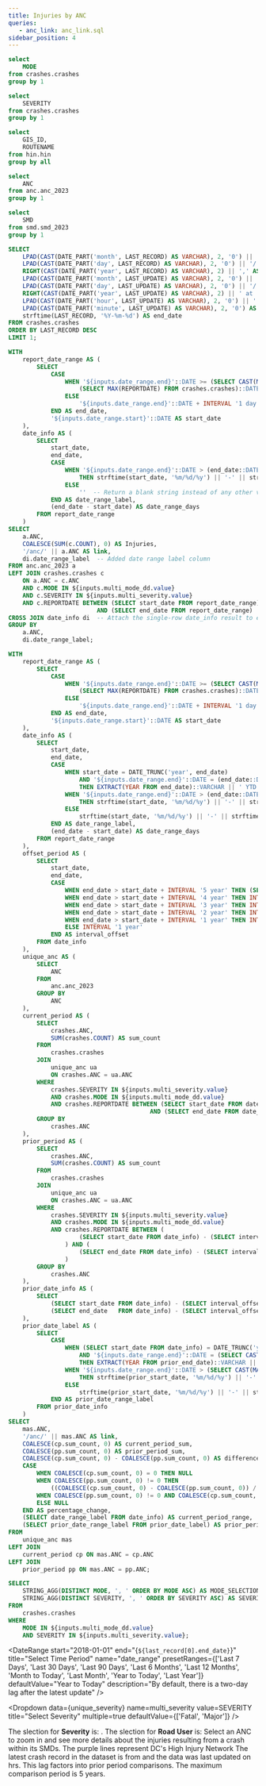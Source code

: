 ```yaml
---
title: Injuries by ANC
queries:
   - anc_link: anc_link.sql
sidebar_position: 4
---
```


```sql unique_mode
select 
    MODE
from crashes.crashes
group by 1
```

```sql unique_severity
select 
    SEVERITY
from crashes.crashes
group by 1
```

```sql unique_hin
select 
    GIS_ID,
    ROUTENAME
from hin.hin
group by all
```

```sql unique_anc
select 
    ANC
from anc.anc_2023
group by 1
```

```sql unique_smd
select 
    SMD
from smd.smd_2023
group by 1
```

```sql last_record
SELECT
    LPAD(CAST(DATE_PART('month', LAST_RECORD) AS VARCHAR), 2, '0') || '/' ||
    LPAD(CAST(DATE_PART('day', LAST_RECORD) AS VARCHAR), 2, '0') || '/' ||
    RIGHT(CAST(DATE_PART('year', LAST_RECORD) AS VARCHAR), 2) || ',' AS latest_record,
    LPAD(CAST(DATE_PART('month', LAST_UPDATE) AS VARCHAR), 2, '0') || '/' ||
    LPAD(CAST(DATE_PART('day', LAST_UPDATE) AS VARCHAR), 2, '0') || '/' ||
    RIGHT(CAST(DATE_PART('year', LAST_UPDATE) AS VARCHAR), 2) || ' at ' ||
    LPAD(CAST(DATE_PART('hour', LAST_UPDATE) AS VARCHAR), 2, '0') || ':' ||
    LPAD(CAST(DATE_PART('minute', LAST_UPDATE) AS VARCHAR), 2, '0') AS latest_update,
    strftime(LAST_RECORD, '%Y-%m-%d') AS end_date
FROM crashes.crashes
ORDER BY LAST_RECORD DESC
LIMIT 1;
```

```sql anc_map
WITH 
    report_date_range AS (
        SELECT
            CASE 
                WHEN '${inputs.date_range.end}'::DATE >= (SELECT CAST(MAX(REPORTDATE) AS DATE) FROM crashes.crashes)::DATE THEN 
                    (SELECT MAX(REPORTDATE) FROM crashes.crashes)::DATE + INTERVAL '1 day'
                ELSE 
                    '${inputs.date_range.end}'::DATE + INTERVAL '1 day'
            END AS end_date,
            '${inputs.date_range.start}'::DATE AS start_date
    ),
    date_info AS (
        SELECT
            start_date,
            end_date,
            CASE 
                WHEN '${inputs.date_range.end}'::DATE > (end_date::DATE - INTERVAL '1 day')
                    THEN strftime(start_date, '%m/%d/%y') || '-' || strftime((end_date::DATE - INTERVAL '1 day'), '%m/%d/%y')
                ELSE 
                    ''  -- Return a blank string instead of any other value
            END AS date_range_label,
            (end_date - start_date) AS date_range_days
        FROM report_date_range
    )
SELECT
    a.ANC,
    COALESCE(SUM(c.COUNT), 0) AS Injuries,
    '/anc/' || a.ANC AS link,
    di.date_range_label  -- Added date range label column
FROM anc.anc_2023 a
LEFT JOIN crashes.crashes c 
    ON a.ANC = c.ANC
    AND c.MODE IN ${inputs.multi_mode_dd.value}
    AND c.SEVERITY IN ${inputs.multi_severity.value}
    AND c.REPORTDATE BETWEEN (SELECT start_date FROM report_date_range)
                         AND (SELECT end_date FROM report_date_range)
CROSS JOIN date_info di  -- Attach the single-row date_info result to every row
GROUP BY
    a.ANC,
    di.date_range_label;
```

```sql period_comp_anc
WITH 
    report_date_range AS (
        SELECT
            CASE 
                WHEN '${inputs.date_range.end}'::DATE >= (SELECT CAST(MAX(REPORTDATE) AS DATE) FROM crashes.crashes)::DATE THEN 
                    (SELECT MAX(REPORTDATE) FROM crashes.crashes)::DATE + INTERVAL '1 day'
                ELSE 
                    '${inputs.date_range.end}'::DATE + INTERVAL '1 day'
            END AS end_date,
            '${inputs.date_range.start}'::DATE AS start_date
    ),
    date_info AS (
        SELECT
            start_date,
            end_date,
            CASE 
                WHEN start_date = DATE_TRUNC('year', end_date)
                    AND '${inputs.date_range.end}'::DATE = (end_date::DATE - INTERVAL '1 day')
                    THEN EXTRACT(YEAR FROM end_date)::VARCHAR || ' YTD' 
                WHEN '${inputs.date_range.end}'::DATE > (end_date::DATE  - INTERVAL '1 day')
                    THEN strftime(start_date, '%m/%d/%y') || '-' || strftime((end_date::DATE  - INTERVAL '1 day'), '%m/%d/%y')
                ELSE 
                    strftime(start_date, '%m/%d/%y') || '-' || strftime(end_date - INTERVAL '1 day', '%m/%d/%y')
            END AS date_range_label,
            (end_date - start_date) AS date_range_days
        FROM report_date_range
    ),
    offset_period AS (
        SELECT
            start_date,
            end_date,
            CASE 
                WHEN end_date > start_date + INTERVAL '5 year' THEN (SELECT 1/0) -- Fail if > 5 years
                WHEN end_date > start_date + INTERVAL '4 year' THEN INTERVAL '5 year'
                WHEN end_date > start_date + INTERVAL '3 year' THEN INTERVAL '4 year'
                WHEN end_date > start_date + INTERVAL '2 year' THEN INTERVAL '3 year'
                WHEN end_date > start_date + INTERVAL '1 year' THEN INTERVAL '2 year'
                ELSE INTERVAL '1 year'
            END AS interval_offset
        FROM date_info
    ),
    unique_anc AS (
        SELECT 
            ANC 
        FROM 
            anc.anc_2023 
        GROUP BY 
            ANC
    ),
    current_period AS (
        SELECT 
            crashes.ANC, 
            SUM(crashes.COUNT) AS sum_count
        FROM 
            crashes.crashes 
        JOIN 
            unique_anc ua 
            ON crashes.ANC = ua.ANC
        WHERE 
            crashes.SEVERITY IN ${inputs.multi_severity.value} 
            AND crashes.MODE IN ${inputs.multi_mode_dd.value}
            AND crashes.REPORTDATE BETWEEN (SELECT start_date FROM date_info) 
                                        AND (SELECT end_date FROM date_info)
        GROUP BY 
            crashes.ANC
    ), 
    prior_period AS (
        SELECT 
            crashes.ANC, 
            SUM(crashes.COUNT) AS sum_count
        FROM 
            crashes.crashes 
        JOIN 
            unique_anc ua 
            ON crashes.ANC = ua.ANC
        WHERE 
            crashes.SEVERITY IN ${inputs.multi_severity.value} 
            AND crashes.MODE IN ${inputs.multi_mode_dd.value}
            AND crashes.REPORTDATE BETWEEN (
                    (SELECT start_date FROM date_info) - (SELECT interval_offset FROM offset_period)
                ) AND (
                    (SELECT end_date FROM date_info) - (SELECT interval_offset FROM offset_period)
                )
        GROUP BY 
            crashes.ANC
    ),
    prior_date_info AS (
        SELECT
            (SELECT start_date FROM date_info) - (SELECT interval_offset FROM offset_period) AS prior_start_date,
            (SELECT end_date   FROM date_info) - (SELECT interval_offset FROM offset_period) AS prior_end_date
    ),
    prior_date_label AS (
        SELECT
            CASE 
                WHEN (SELECT start_date FROM date_info) = DATE_TRUNC('year', (SELECT end_date FROM date_info))
                    AND '${inputs.date_range.end}'::DATE = (SELECT CAST(MAX(REPORTDATE) AS DATE) FROM crashes.crashes)::DATE
                    THEN EXTRACT(YEAR FROM prior_end_date)::VARCHAR || ' YTD'
                WHEN '${inputs.date_range.end}'::DATE > (SELECT CAST(MAX(REPORTDATE) AS DATE) FROM crashes.crashes)::DATE
                    THEN strftime(prior_start_date, '%m/%d/%y') || '-' || strftime((prior_end_date - INTERVAL '1 day'), '%m/%d/%y')
                ELSE 
                    strftime(prior_start_date, '%m/%d/%y') || '-' || strftime((prior_end_date - INTERVAL '1 day'), '%m/%d/%y')
            END AS prior_date_range_label
        FROM prior_date_info
    )
SELECT 
    mas.ANC,
    '/anc/' || mas.ANC AS link,
    COALESCE(cp.sum_count, 0) AS current_period_sum, 
    COALESCE(pp.sum_count, 0) AS prior_period_sum, 
    COALESCE(cp.sum_count, 0) - COALESCE(pp.sum_count, 0) AS difference,
    CASE 
        WHEN COALESCE(cp.sum_count, 0) = 0 THEN NULL
        WHEN COALESCE(pp.sum_count, 0) != 0 THEN 
            ((COALESCE(cp.sum_count, 0) - COALESCE(pp.sum_count, 0)) / COALESCE(pp.sum_count, 0))
        WHEN COALESCE(pp.sum_count, 0) != 0 AND COALESCE(cp.sum_count, 0) = 0 THEN -1
        ELSE NULL 
    END AS percentage_change,
    (SELECT date_range_label FROM date_info) AS current_period_range,
    (SELECT prior_date_range_label FROM prior_date_label) AS prior_period_range
FROM 
    unique_anc mas
LEFT JOIN 
    current_period cp ON mas.ANC = cp.ANC
LEFT JOIN 
    prior_period pp ON mas.ANC = pp.ANC;
```

```sql mode_severity_selection
SELECT
    STRING_AGG(DISTINCT MODE, ', ' ORDER BY MODE ASC) AS MODE_SELECTION,
    STRING_AGG(DISTINCT SEVERITY, ', ' ORDER BY SEVERITY ASC) AS SEVERITY_SELECTION
FROM
    crashes.crashes
WHERE
    MODE IN ${inputs.multi_mode_dd.value}
    AND SEVERITY IN ${inputs.multi_severity.value};
```

<DateRange
  start="2018-01-01"
  end="{`${last_record[0].end_date}`}"
  title="Select Time Period"
  name="date_range"
  presetRanges={['Last 7 Days', 'Last 30 Days', 'Last 90 Days', 'Last 6 Months', 'Last 12 Months', 'Month to Today', 'Last Month', 'Year to Today', 'Last Year']}
  defaultValue="Year to Today"
  description="By default, there is a two-day lag after the latest update"
/>

<Dropdown
    data={unique_severity} 
    name=multi_severity
    value=SEVERITY
    title="Select Severity"
    multiple=true
    defaultValue={['Fatal', 'Major']}
/>

<Dropdown
    data={unique_mode} 
    name=multi_mode_dd
    value=MODE
    title="Select Road User"
    multiple=true
    selectAllByDefault=true
    description="*Only fatal"
/>

<Alert status="info">
The slection for <b>Severity</b> is: <b><Value data={mode_severity_selection} column="SEVERITY_SELECTION"/></b>. The slection for <b>Road User</b> is: <b><Value data={mode_severity_selection} column="MODE_SELECTION"/></b> <Info description="*Fatal only." color="primary" />
</Alert>

<Note>
    Select an ANC to zoom in and see more details about the injuries resulting from a crash within its SMDs.
</Note>
<Grid cols=2>
    <Group>
        <BaseMap
            height=450
            startingZoom=11
            title="ANC {`${anc_map[0].date_range_label}`}"
        >
        <Areas data={unique_hin} geoJsonUrl='/High_Injury_Network.geojson' geoId=GIS_ID areaCol=GIS_ID borderColor=#9d00ff color=#1C00ff00 ignoreZoom=true
            tooltip={[
                {id: 'ROUTENAME'}
            ]}
        />
        <Areas data={anc_map} geoJsonUrl='/anc_2023.geojson' geoId=ANC areaCol=ANC value=Injuries link=link min=0 opacity=0.7 borderWidth=1 borderColor='#A9A9A9'/>
        </BaseMap>
        <Note>
            The purple lines represent DC's High Injury Network
        </Note>
    </Group>
    <Group>
        <DataTable data={period_comp_anc} sort="current_period_sum desc" title="Selected Period Comparison" search=true wrapTitles=true rowShading=true link=link >
            <Column id=ANC title="ANC"/>
            <Column id=current_period_sum title={`${period_comp_anc[0].current_period_range}`} />
            <Column id=prior_period_sum title={`${period_comp_anc[0].prior_period_range}`}  />
            <Column id=difference title="Diff" contentType=delta downIsGood=True />
            <Column id=percentage_change fmt='pct0' title="% Diff"/> 
        </DataTable>
        <Note>
            The latest crash record in the dataset is from <Value data={last_record} column="latest_record"/> and the data was last updated on <Value data={last_record} column="latest_update"/> hrs. This lag factors into prior period comparisons. The maximum comparison period is 5 years.
        </Note>
    </Group>
</Grid>